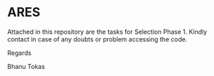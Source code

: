 # ARES

Attached in this repository are the tasks for Selection Phase 1. Kindly contact in case of any doubts or problem accessing the code.

Regards

Bhanu Tokas
